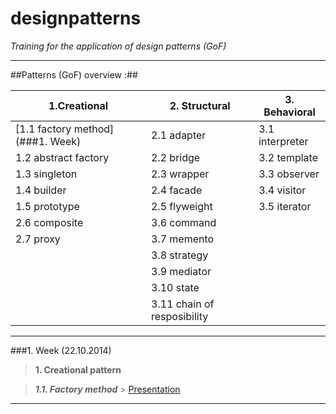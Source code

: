 designpatterns
==============

*Training for the application of design patterns (GoF)*

---

##Patterns (GoF) overview :##


1.Creational | 2. Structural | 3. Behavioral
-----------|-------------------|------------------------
[1.1 factory method] (###1. Week) | 2.1 adapter |3.1 interpreter
1.2 abstract factory |2.2 bridge|3.2 template
1.3 singleton|2.3 wrapper|3.3 observer
1.4 builder|2.4 facade|3.4 visitor
1.5 prototype|2.5 flyweight|3.5 iterator
|2.6 composite|3.6 command
|2.7 proxy|3.7 memento
||3.8 strategy
||3.9 mediator
||3.10 state
||3.11 chain of resposibility
---

###1. Week 
(22.10.2014)


>**1. Creational pattern**

>***1.1. Factory method*** > [Presentation ](http://goo.gl/XX4sMJ)
 

---











